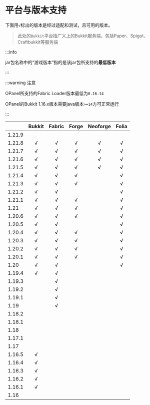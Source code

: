 # 平台与版本支持

下面用`√`标出的版本是经过适配和测试，且可用的版本。

> 此处的`Bukkit`平台指广义上的Bukkit服务端，包括Paper、Spigot、Craftbukkit等服务端

:::info

jar包名称中的“游戏版本”指的是该jar包所支持的**最低版本**

:::

:::warning 注意

OPanel所支持的Fabric Loader版本最低为`0.16.14`

OPanel的Bukkit 1.16.x版本需要java版本`>=14`方可正常运行

:::

|      |Bukkit|Fabric|Forge|Neoforge|Folia|
|------|:----:|:----:|:---:|:------:|:---:|
|1.21.9|      |      |     |        |     |
|1.21.8|√     |√     |√    |√       |√    |
|1.21.7|√     |√     |√    |√       |√    |
|1.21.6|√     |√     |√    |√       |√    |
|1.21.5|√     |√     |√    |√       |√    |
|1.21.4|√     |√     |√    |        |√    |
|1.21.3|√     |√     |√    |        |√    |
|1.21.2|√     |√     |     |        |√    |
|1.21.1|√     |√     |√    |        |√    |
|1.21  |√     |√     |√    |        |√    |
|1.20.6|√     |√     |√    |        |√    |
|1.20.5|√     |√     |     |        |√    |
|1.20.4|√     |√     |√    |        |√    |
|1.20.3|√     |√     |√    |        |√    |
|1.20.2|√     |√     |√    |        |√    |
|1.20.1|√     |√     |√    |        |√    |
|1.20  |√     |√     |     |        |√    |
|1.19.4|√     |√     |     |        |     |
|1.19.3|      |√     |     |        |     |
|1.19.2|      |√     |     |        |     |
|1.19.1|      |√     |     |        |     |
|1.19  |      |√     |     |        |     |
|1.18.2|      |      |     |        |     |
|1.18.1|      |      |     |        |     |
|1.18  |      |      |     |        |     |
|1.17.1|      |      |     |        |     |
|1.17  |      |      |     |        |     |
|1.16.5|√     |      |     |        |     |
|1.16.4|√     |      |     |        |     |
|1.16.3|√     |      |     |        |     |
|1.16.2|√     |      |     |        |     |
|1.16.1|√     |      |     |        |     |
|1.16  |      |      |     |        |     |